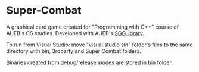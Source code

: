 # Super-Combat
A graphical card game created for "Programming with C++" course of AUEB's CS studies. Developed with AUEB's <a href="https://github.com/cgaueb/sgg"> SGG library</a>.

To run from Visual Studio: move "visual studio sln" folder's files to the same directory with bin, 3rdparty and Super Combat folders.

Binaries created from debug/release modes are stored in bin folder.
